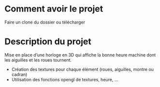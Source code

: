 # Comment avoir le projet
Faire un clone du dossier ou télécharger
# Description du projet
Mise en place d’une horloge en 3D qui affiche la bonne heure machine dont les aiguilles et les roues tournent.
-	Création des textures pour chaque élément (roues, aiguilles, montre ou cadran) 
-	Utilisation des fonctions opengl de textures, heure, …
